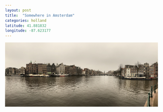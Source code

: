 ```yaml
---
layout: post
title:  "Somewhere in Amsterdam"
categories: holland
latitude: 41.881832
longitude: -87.623177
---
```


<img src="/assets/images/amsterdam.jpg" alt="Amsterdam" />
